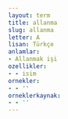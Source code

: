 ```yaml
---
layout: term
title: allanma
slug: allanma
letter: A
lisan: Türkçe
anlamlar:
- Allanmak işi
ozellikler:
- - isim
ornekler:
- - ''
orneklerkaynak:
- - ''
---
```

